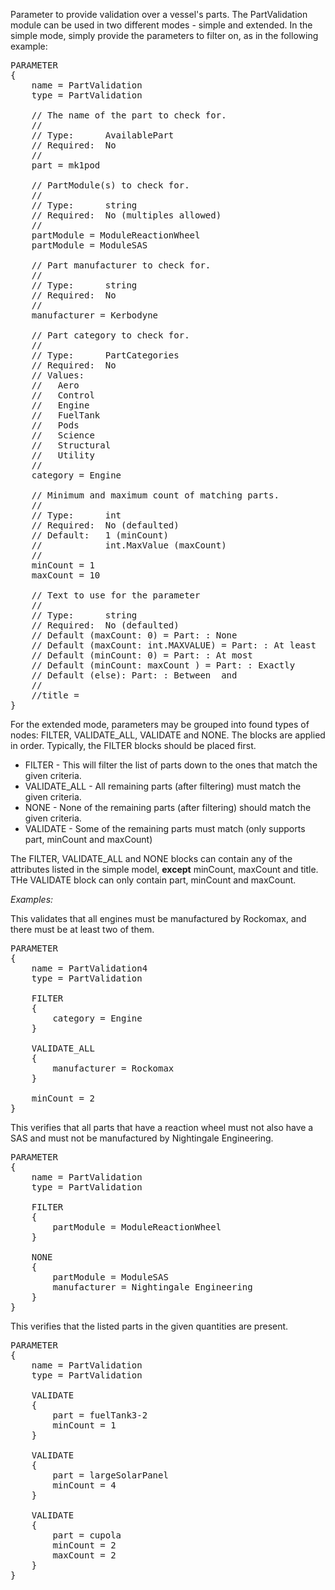 Parameter to provide validation over a vessel's parts.  The PartValidation module can be used in two different modes - simple and extended.  In the simple mode, simply provide the parameters to filter on, as in the following example:

<pre>
PARAMETER
{
    name = PartValidation
    type = PartValidation

    // The name of the part to check for.
    //
    // Type:      AvailablePart
    // Required:  No
    //
    part = mk1pod

    // PartModule(s) to check for.
    //
    // Type:      string
    // Required:  No (multiples allowed)
    //
    partModule = ModuleReactionWheel
    partModule = ModuleSAS

    // Part manufacturer to check for.
    //
    // Type:      string
    // Required:  No
    //
    manufacturer = Kerbodyne

    // Part category to check for.
    //
    // Type:      PartCategories
    // Required:  No
    // Values:
    //   Aero
    //   Control
    //   Engine
    //   FuelTank
    //   Pods
    //   Science
    //   Structural
    //   Utility
    //
    category = Engine

    // Minimum and maximum count of matching parts.
    //
    // Type:      int
    // Required:  No (defaulted)
    // Default:   1 (minCount)
    //            int.MaxValue (maxCount)
    //
    minCount = 1
    maxCount = 10

    // Text to use for the parameter
    //
    // Type:      string
    // Required:  No (defaulted)
    // Default (maxCount: 0) = Part: <attributes>: None
    // Default (maxCount: int.MAXVALUE) = Part: <attributes>: At least <minCount>
    // Default (minCount: 0) = Part: <attributes>: At most <maxCount>
    // Default (minCount: maxCount ) = Part: <attributes>: Exactly <minCount>
    // Default (else): Part: <attributes>: Between <minCount> and <maxCount>
    //
    //title =
}
</pre>

For the extended mode, parameters may be grouped into found types of nodes: FILTER, VALIDATE_ALL, VALIDATE and NONE.  The blocks are applied in order.  Typically, the FILTER blocks should be placed first.
* FILTER - This will filter the list of parts down to the ones that match the given criteria.
* VALIDATE_ALL - All remaining parts (after filtering) must match the given criteria.
* NONE - None of the remaining parts (after filtering) should match the given criteria.
* VALIDATE - Some of the remaining parts must match (only supports part, minCount and maxCount)

The FILTER, VALIDATE_ALL and NONE blocks can contain any of the attributes listed in the simple model, **except** minCount, maxCount and title.  THe VALIDATE block can only contain part, minCount and maxCount.

*Examples:*

This validates that all engines must be manufactured by Rockomax, and there must be at least two of them.

<pre>
PARAMETER
{
    name = PartValidation4
    type = PartValidation

    FILTER
    {
        category = Engine
    }

    VALIDATE_ALL
    {
        manufacturer = Rockomax
    }

    minCount = 2
}
</pre>

This verifies that all parts that have a reaction wheel must not also have a SAS and must not be manufactured by Nightingale Engineering.

<pre>
PARAMETER
{
    name = PartValidation
    type = PartValidation

    FILTER
    {
        partModule = ModuleReactionWheel
    }

    NONE
    {
        partModule = ModuleSAS
        manufacturer = Nightingale Engineering
    }
}
</pre>

This verifies that the listed parts in the given quantities are present.

<pre>
PARAMETER
{
    name = PartValidation
    type = PartValidation

    VALIDATE
    {
        part = fuelTank3-2
        minCount = 1
    }

    VALIDATE
    {
        part = largeSolarPanel
        minCount = 4
    }

    VALIDATE
    {
        part = cupola
        minCount = 2
        maxCount = 2
    }
}
</pre>

